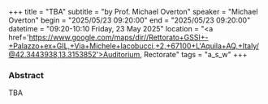 +++
title = "TBA"
subtitle = "by Prof. Michael Overton"
speaker = "Michael Overton"
begin = "2025/05/23  09:20:00"
end = "2025/05/23  09:20:00"
datetime = "09:20-10:10 Friday, 23 May 2025"
location = "<a href='https://www.google.com/maps/dir//Rettorato+GSSI+-+Palazzo+ex+GIL,+Via+Michele+Iacobucci,+2,+67100+L'Aquila+AQ,+Italy/@42.3443938,13.3153852'>Auditorium, Rectorate</a>"
tags = "a_s_w"
+++

### Abstract
TBA
